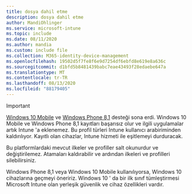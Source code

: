 ```yaml
---
title: dosya dahil etme
description: dosya dahil etme
author: MandiOhlinger
ms.service: microsoft-intune
ms.topic: include
ms.date: 08/11/2020
ms.author: mandia
ms.custom: include file
ms.collection: M365-identity-device-management
ms.openlocfilehash: 19502d5f7fe8f6e9d7254df6ebfd8e619e8a636c
ms.sourcegitcommit: d1bfd5b8481439babc7eae43493f28edaebe647a
ms.translationtype: MT
ms.contentlocale: tr-TR
ms.lasthandoff: 08/13/2020
ms.locfileid: "88179405"
---
```

> [!IMPORTANT]
> [Windows 10 Mobile](https://support.microsoft.com/help/4485197/windows-10-mobile-end-of-support-faq) ve [Windows Phone 8,1](https://support.microsoft.com/help/4036480/windows-phone-8-1-end-of-support-faq) desteği sona erdi. Windows 10 Mobile ve Windows Phone 8,1 kayıtları başarısız olur ve ilgili uygulamalar artık Intune 'a eklenemez. Bu profil türleri Intune kullanıcı arabiriminden kaldırılıyor. Kayıtlı olan cihazlar, Intune hizmeti ile eşitlemeyi durduracak.
>
> Bu platformlardaki mevcut ilkeler ve profiller salt okunurdur ve değiştirilemez. Atamaları kaldırabilir ve ardından ilkeleri ve profilleri silebilirsiniz.
> 
> Windows Phone 8,1 veya Windows 10 Mobile kullanılıyorsa, Windows 10 cihazlarına geçmeyi öneririz. Windows 10 ' da bir ilk sınıf tümleştirmesi Microsoft Intune olan yerleşik güvenlik ve cihaz özellikleri vardır.
